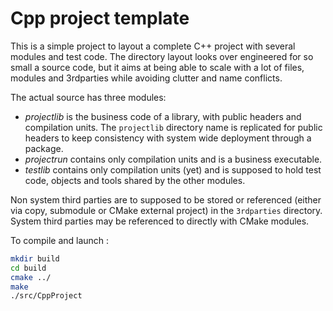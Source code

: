 Cpp project template
====================

This is a simple project to layout a complete C++ project with several modules and test code. The directory layout looks over engineered for so small a source code, but it aims at being able to scale with a lot of files, modules and 3rdparties while avoiding clutter and name conflicts.

The actual source has three modules:
* _projectlib_ is the business code of a library, with public headers and compilation units. The `projectlib` directory name is replicated for public headers to keep consistency with system wide deployment through a package.
* _projectrun_ contains only compilation units and is a business executable.
* _testlib_ contains only compilation units (yet) and is supposed to hold test code, objects and tools shared by the other modules.

Non system third parties are to supposed to be stored or referenced (either via copy, submodule or CMake external project) in the `3rdparties` directory. System third parties may be referenced to directly with CMake modules.

To compile and launch :

```bash
mkdir build
cd build
cmake ../
make
./src/CppProject
```
